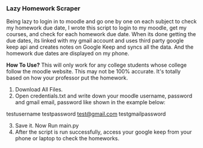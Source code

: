 <h3>Lazy Homework Scraper</h3>

Being lazy to login in to moodle and go one by one on each subject to check my homework due date, I wrote this script to login to my moodle, get my courses, and check for each homework due date. When its done getting the due dates, its linked with my gmail account and uses third party google keep api and creates notes on Google Keep and syncs all the data. And the homework due dates are displayed on my phone.

<strong>How To Use?</strong>
This will only work for any college students whose college follow the moodle website. This may not be 100% accurate. It's totally based on how your professor put the homework.

1. Download All Files.
2. Open credentials.txt and write down your moodle username, password and gmail email, password like shown in the example below:


testusername
testpassword
test@gmail.com
testgmailpassword

3. Save it. Now Run main.py
4. After the script is run successfully, access your google keep from your phone or laptop to check the homeworks.

